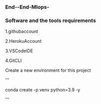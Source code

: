 ### End--End-Mlops-
### Software and the tools requirements

1.githubaccount

2.HerokuAccount

3.VSCodeIDE

4.GitCLI

Create a new environment for this project

 '''

conda create -p venv python=3.9 -y 

''' 
